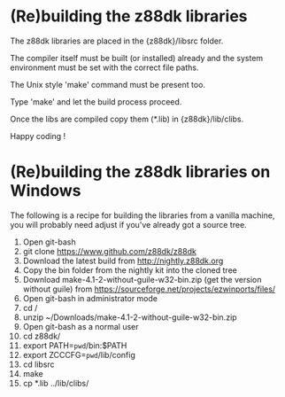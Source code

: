 # (Re)building the z88dk libraries

The z88dk libraries are placed in the {z88dk}/libsrc folder.

The compiler itself must be built (or installed) already and the system environment must be set with the correct file paths.

The Unix style 'make' command must be present too.

Type 'make' and let the build process proceed.

Once the libs are compiled copy them (*.lib) in {z88dk}/lib/clibs.

Happy coding !

# (Re)building the z88dk libraries on Windows

The following is a recipe for building the libraries from a vanilla machine, you will probably need adjust if you've already got a source tree.

1. Open git-bash
2. git clone https://www.github.com/z88dk/z88dk
3. Download the latest build from http://nightly.z88dk.org
4. Copy the bin folder from the nightly kit into the cloned tree
5. Download make-4.1-2-without-guile-w32-bin.zip (get the version without guile) from https://sourceforge.net/projects/ezwinports/files/
6. Open git-bash in administrator mode
7. cd /
8. unzip ~/Downloads/make-4.1-2-without-guile-w32-bin.zip
9. Open git-bash as a normal user
10. cd z88dk/
11. export PATH=`pwd`/bin:$PATH
12. export ZCCCFG=`pwd`/lib/config
13. cd libsrc
14. make
15. cp *.lib ../lib/clibs/


